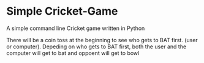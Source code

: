 # Simple Cricket-Game
A simple command line Cricket game written in Python

There will be a coin toss at the beginning to see who gets to BAT first. (user or computer).
Depeding on who gets to BAT first, both the user and the computer will get to bat and oppoent will get to bowl

